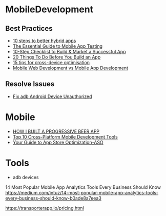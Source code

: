 # MobileDevelopment

## Best Practices
* [10 steps to better hybrid apps](https://medium.com/net-magazine/10-steps-to-better-hybrid-apps-e8e33831ea5e#.dnn6x2uqr)
* [The Essential Guide to Mobile App Testing](http://core.ecu.edu/STRG/materials/uTest_eBook_Mobile_Testing.pdf)
* [10-Step Checklist to Build & Market a Successful App](http://8txb81fmsytmpvkp2gk1z8y2.wpengine.netdna-cdn.com/wp-content/uploads/2014/10/infographic-10-step-checklist-to-build-and-market-a-successful-app.jpg)
* [20 Things To Do Before You Build an App](http://www.bluecloudsolutions.com/blog/20-things-to-do-before-you-build-an-app-mobile-development-checklist/)	
* [15 tips for cross-device optimisation](http://www.creativebloq.com/how-to/15-tips-for-cross-device-optimisation)
* [Mobile Web Development vs Mobile App Development](https://www.script-tutorials.com/the-progression-of-web-development-for-mobile-phones/)

## Resolve Issues

* [Fix adb Android Device Unauthorized](http://stackoverflow.com/questions/23081263/adb-android-device-unauthorized)


# Mobile
* [HOW I BUILT A PROGRESSIVE BEER APP](http://www.deanhume.com/Home/BlogPost/how-i-built-a-progressive-beer-app/)
* [Top 10 Cross-Platform Mobile Development Tools](http://www.hongkiat.com/blog/cross-mobile-platform-framework-wora/)
* [Your Guide to App Store Optimization-ASO](https://www.sitepoint.com/your-guide-to-app-store-optimization-aso/)


# Tools
* adb devices

14 Most Popular Mobile App Analytics Tools Every Business Should Know
https://medium.com/intuz/14-most-popular-mobile-app-analytics-tools-every-business-should-know-b0ade8a7eea3

https://transporterapp.io/pricing.html
